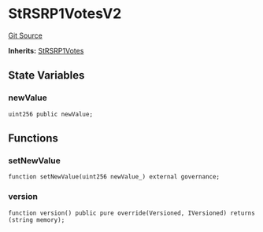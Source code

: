 # StRSRP1VotesV2
[Git Source](https://github.com/larrythecucumber321/protocol/blob/3222eb21fbb20ddd3d3fa2233072dfa96ea3e340/contracts/plugins/mocks/upgrades/StRSRV2.sol)

**Inherits:**
[StRSRP1Votes](/src/contracts/p1/StRSRVotes.sol/contract.StRSRP1Votes.md)


## State Variables
### newValue

```solidity
uint256 public newValue;
```


## Functions
### setNewValue


```solidity
function setNewValue(uint256 newValue_) external governance;
```

### version


```solidity
function version() public pure override(Versioned, IVersioned) returns (string memory);
```

